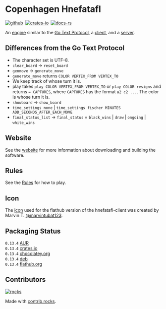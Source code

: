 # Copenhagen Hnefatafl

[![github]][github-link]&ensp;[![crates-io]][crates-io-link]&ensp;[![docs-rs]][docs-rs-link]

[github]: https://img.shields.io/badge/github-8da0cb?logo=github
[github-link]: https://github.com/dcampbell24/hnefatafl-copenhagen
[crates-io]: https://img.shields.io/badge/crates.io-fc8d62?logo=rust
[crates-io-link]: https://crates.io/crates/hnefatafl-copenhagen
[docs-rs]: https://img.shields.io/badge/docs.rs-66c2a5?logo=docs.rs
[docs-rs-link]: https://docs.rs/hnefatafl-copenhagen

An [engine] similar to the [Go Text Protocol], a [client], and a [server].

[engine]: https://github.com/dcampbell24/hnefatafl-copenhagen/blob/main/src/bin/hnefatafl-text-protocol.rs
[Go Text Protocol]: https://www.lysator.liu.se/~gunnar/gtp/gtp2-spec-draft2/gtp2-spec.html
[client]: https://github.com/dcampbell24/hnefatafl-copenhagen/blob/main/src/bin/hnefatafl-client.rs
[server]: https://github.com/dcampbell24/hnefatafl-copenhagen/blob/main/src/bin/hnefatafl-server.rs

## Differences from the Go Text Protocol

* The character set is UTF-8.
* `clear_board` -> `reset_board`
* `genmove` -> `generate_move`
* `generate_move` returns `COLOR VERTEX_FROM VERTEX_TO`
* We keep track of whose turn it is.
* play takes `play COLOR VERTEX_FROM VERTEX_TO` or `play COLOR resigns` and
  returns `= CAPTURES`, where `CAPTURES` has the format `a2 c2 ...`. The color
  is whose turn it is.
* `showboard` -> `show_board`
* `time_settings none` | `time_settings fischer MINUTES ADD_SECONDS_AFTER_EACH_MOVE`
* `final_status_list` -> `final_status` = `black_wins` | `draw` | `ongoing` | `white_wins`

## Website

See the [website](https://hnefatafl.org/) for more information about downloading
and building the software.

## Rules

See the [Rules](https://hnefatafl.org/rules.html) for how to play.

## Icon

The [icon] used for the flathub version of the hnefatafl-client was created by
Marvin T. [@marvintubat123].

[icon]: https://raw.githubusercontent.com/dcampbell24/hnefatafl-copenhagen/refs/heads/main/icons/king.svg
[@marvintubat123]: https://www.freelancer.com/u/marvintubat123

## Packaging Status

`0.13.4` [AUR]  
`0.13.4` [crates.io]  
`0.13.4` [chocolatey.org]  
`0.13.4` [deb]  
`0.13.4` [flathub.org]  

[AUR]: https://aur.archlinux.org/packages/hnefatafl-copenhagen
[crates.io]: https://crates.io/crates/hnefatafl-copenhagen
[chocolatey.org]: https://community.chocolatey.org/packages/hnefatafl-copenhagen/
[deb]: https://hnefatafl.org/binaries/debian/hnefatafl-copenhagen_0.13.4-1_amd64.deb
[flathub.org]: https://flathub.org/apps/org.hnefatafl.hnefatafl_client

## Contributors

[![rocks]][rocks-link]

[rocks]: https://contrib.rocks/image?repo=dcampbell24/hnefatafl-copenhagen
[rocks-link]: https://github.com/dcampbell24/hnefatafl-copenhagen/graphs/contributors

Made with [contrib.rocks](https://contrib.rocks).
